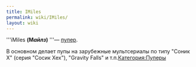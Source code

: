 ```yaml
---
title: IMiles
permalink: wiki/IMiles/
layout: wiki
---
```


'''iMiles **(М*айлз*)** '''— [пупер](Пуперы "wikilink").

В основном делает пупы на зарубежные мультсериалы по типу "Соник Х"
(серия "Сосик Хех"), "Gravity Falls" и
т.п.[Категория:Пуперы](Категория:Пуперы "wikilink")
